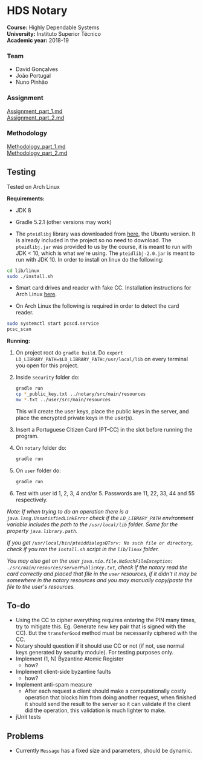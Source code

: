 # HDS Notary

**Course:** Highly Dependable Systems  
**University:** Instituto Superior Técnico  
**Academic year:** 2018-19

### Team

- David Gonçalves
- João Portugal
- Nuno Pinhão

### Assignment

[Assignment_part_1.md](documentation/Assignment_part_1.md)  
[Assignment_part_2.md](documentation/Assignment_part_2.md)

### Methodology

[Methodology_part_1.md](documentation/Methodology_part_1.md)  
[Methodology_part_2.md](documentation/Methodology_part_2.md)

## Testing

Tested on Arch Linux

**Requirements:**

- JDK 8

- Gradle 5.2.1 (other versions may work)

- The `pteidlibj` library was downloaded from [here](https://www.autenticacao.gov.pt/cc-aplicacao), the Ubuntu version. It is already included in the project so no need to download. The `pteidlibj.jar` was provided to us by the course, it is meant to run with JDK < 10, which is what we're using. The `pteidlibj-2.0.jar` is meant to run with JDK 10. In order to install on linux do the following:

```sh
cd lib/linux
sudo ./install.sh
```

- Smart card drives and reader with fake CC. Installation instructions for Arch Linux [here](<https://wiki.archlinux.org/index.php/Smartcards>).

- On Arch Linux the following is required in order to detect the card reader.

```sh
sudo systemctl start pcscd.service
pcsc_scan
```

**Running:**

1. On project root do `gradle build`. Do `export LD_LIBRARY_PATH=$LD_LIBRARY_PATH:/usr/local/lib` on every terminal you open for this project.

2. Inside `security` folder do:

    ```sh
    gradle run
    cp *_public_key.txt ../notary/src/main/resources
    mv *.txt ../user/src/main/resources
    ```

    This will create the user keys, place the public keys in the server, and place the encrypted private keys in the user(s).

3. Insert a Portuguese Citizen Card (PT-CC) in the slot before running the program.

4. On `notary` folder do: 

   ```sh
   gradle run
   ```
   
5. On `user` folder do: 

   ```sh
   gradle run
   ```
   
6. Test with user id 1, 2, 3, 4 and/or 5. Passwords are 11, 22, 33, 44 and 55 respectively.

*Note: If when trying to do an operation there is a `java.lang.UnsatisfiedLinkError` check if the `LD_LIBRARY_PATH` environment variable includes the path to the `/usr/local/lib` folder. Same for the property `java.library.path`.*

*If you get `/usr/local/bin/pteiddialogsQTsrv: No such file or directory`, check if you ran the `install.sh` script in the `lib/linux` folder.*

*You may also get on the user `java.nio.file.NoSuchFileException: ./src/main/resources/serverPublicKey.txt`, check if the notary read the card correctly and placed that file in the `user` resources, if it didn't it may be somewhere in the notary resources and you may manually copy/paste the file to the user's resources.*

## To-do

- Using the CC to cipher everything requires entering the PIN many times, try to mitigate this. Eg. Generate new key pair that is signed with the CC). But the `transferGood` method must be necessarily ciphered with the CC.
- Notary should question if it should use CC or not (if not, use normal keys generated by security module). For testing purposes only.
- Implement (1, N) Byzantine Atomic Register
  - how?
- Implement client-side byzantine faults
  - how?
- Implement anti-spam measure
  - After each request a client should make a computationally costly operation that blocks him from doing another request, when finished it should send the result to the server so it can validate if the client did the operation, this validation is much lighter to make.
- jUnit tests

## Problems

- Currently `Message` has a fixed size and parameters, should be dynamic.